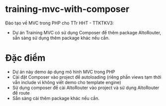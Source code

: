 # training-mvc-with-composer
Đào tạo về MVC trong PHP cho TTr HHT - TTKTKV3:
- Dự án Training MVC có sử dụng Composer để thêm package AltoRouter, sẵn sàng sử dụng thêm package khác nếu cần.
# Đặc điểm
- Dự án này demo áp dụng mô hình MVC trong PHP
- Cài đặt Composer vào project để autoloading (riêng phần views tạm thời vẫn include vì không viết demo cho template engine)
- Sử dụng composer để cài AltoRouter vào project và sử dụng AltoRouter để route
- Sẵn sàng cài thêm package khác nếu cần.

